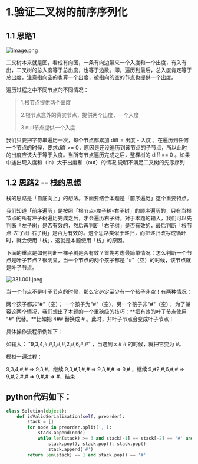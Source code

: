 # 1.验证二叉树的前序序列化

## 1.1 思路1

![image.png](https://pic.leetcode-cn.com/1615490838-ZLELME-image.png)

二叉树本来就是图，看成有向图，一条有向边带来一个入度和一个出度，有入有出，二叉树的总入度等于总出度，也等于边数。即，遍历到最后，总入度肯定等于总出度，注意指向空的也算一个出度，被指向的空的节点也提供一个出度。

遍历过程之中不同节点的不同情况：

> 1.根节点提供两个出度
>
> 2.根节点意外的真实节点，提供两个出度，一个入度
>
> 3.null节点提供一个入度

我们只要把字符串遍历一次，每个节点都累加 diff = 出度 - 入度 。在遍历到任何一个节点的时候，要求diff >= 0，原因是还没遍历到该节点的子节点，所以此时的出度应该大于等于入度。当所有节点遍历完成之后，整棵树的 diff == 0 。如果中途出现入度和（in）大于出度和（out）的情况,说明不满足二叉树的先序序列

## 1.2 思路2 -- 栈的思想

栈的思路是「自底向上」的想法。下面要结合本题是「前序遍历」这个重要特点。

我们知道「前序遍历」是按照「根节点-左子树-右子树」的顺序遍历的，只有当根节点的所有左子树遍历完成之后，才会遍历右子树。对于本题的输入，我们可以先判断「左子树」是否有效的，然后再判断「右子树」是否有效的，最后判断「根节点-左子树-右子树」是否为有效的。这个思路类似于递归，而把递归改写成循环时，就会使用「栈」，这就是本题使用「栈」的原因。

下面的重点是如何判断一棵子树是否有效？首先考虑最简单情况：怎么判断一个节点是叶子节点？很明显，当一个节点的两个孩子都是 "#"（空）的时候，该节点就是叶子节点。

![331.001.jpeg](https://pic.leetcode-cn.com/1615514464-BqZzYz-331.001.jpeg)

当一个节点不是叶子节点的时候，那么它必定至少有一个孩子非空！有两种情况：

两个孩子都非"#"（空）；
一个孩子为"#"（空），另一个孩子非"#"（空）；
为了兼容这两个情况，我们想出了本题的一个重磅级的技巧：**把有效的叶子节点使用 "#" 代替。**比如把 4## 替换成 # 。此时，非叶子节点会变成叶子节点！

具体操作流程示例如下：

如输入： "9,3,4,#,#,1,#,#,2,#,6,#,#" ，当遇到 x # # 的时候，就把它变为 #。

模拟一遍过程：

9,3,4,#,# => 9,3,#，继续
9,3,#,1,#,# => 9,3,#,# => 9,# ，继续
9,#2,#,6,#,# => 9,#,2,#,# => 9,#,# => #，结束

## python代码如下：

```python
class Solution(object):
    def isValidSerialization(self, preorder):
        stack = []
        for node in preorder.split(','):
            stack.append(node)
            while len(stack) >= 3 and stack[-1] == stack[-2] == '#' and stack[-3] != '#':
                stack.pop(), stack.pop(), stack.pop()
                stack.append('#')
        return len(stack) == 1 and stack.pop() == '#'
```

